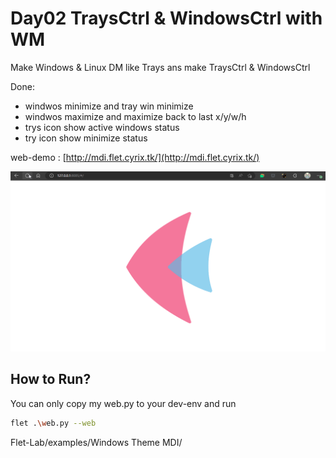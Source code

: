 # Day02 TraysCtrl & WindowsCtrl with WM

Make Windows & Linux DM like Trays 
ans make TraysCtrl & WindowsCtrl

Done:
 - windwos minimize and tray win minimize 
 - windwos maximize and maximize back to last x/y/w/h
 - trys icon show active windows status
 - try icon show minimize status

web-demo : [http://mdi.flet.cyrix.tk/](http://mdi.flet.cyrix.tk/)

![MDI_DEMO](../asset/Day02-01.gif)

## How to Run?
You can only copy my web.py to your dev-env
and run
```bash
flet .\web.py --web
```

Flet-Lab/examples/Windows Theme MDI/